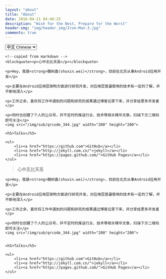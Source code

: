 ```yaml
---
layout: "about"
title: "About"
date: 2016-04-21 04:48:33
description: "Wish for the Best, Prepare for the Worst"
header-img: "img/header_img/Iron-Man-3.jpg"
comments: true
---
```


<!-- Language Selector -->
<select class="sel-lang" onchange="onLanChange(this.options[this.options.selectedIndex].value)">
    <option value="0" selected> 中文 Chinese</option>
    <option value="1"> 英文 English</option>
</select>

<!-- Chinese Version -->
<div class="zh post-container">

    <!--copied from markdown -->
    <blockquote><p>心中志比天高</p></blockquote>

    <p>Hey，我是<strong>魏树鑫(shuxin.wei)</strong>，目前在北京从事Android应用开发</p>

    <p>主要在Android应用层架构方面进行研究开发，对应用层普遍使用的技术有一定的了解，并不断地深入</p>

    <p>工作之余，喜欢将工作中遇到的问题和研究的成果通过博客记录下来，并分享给更多开发者</p>

    <p>同时也创建了个人的公众号，并不定时的推送行业、技术等相关精华文章，扫描下方二维码即可关注</p>
    <img src="/img/sub/qrcode_344.jpg" width="200" height="200">

    <h5>Talks</h5>

    <ul>
        <li><a href="https://github.com">GitHub</a></li>
        <li><a href="http://jekyll.com.cn/">jekyll</a></li>
        <li><a href="https://pages.github.com/">GitHub Pages</a></li>
    </ul>
</div>

<!-- English Version -->
<div class="en post-container">
    <!--copied from markdown -->
    <blockquote><p>心中志比天高</p></blockquote>

    <p>Hey，我是<strong>魏树鑫(shuxin.wei)</strong>，目前在北京从事Android应用开发</p>

    <p>主要在Android应用层架构方面进行研究开发，对应用层普遍使用的技术有一定的了解，并不断地深入</p>

    <p>工作之余，喜欢将工作中遇到的问题和研究的成果通过博客记录下来，并分享给更多开发者</p>

    <p>同时也创建了个人的公众号，并不定时的推送行业、技术等相关精华文章，扫描下方二维码即可关注</p>
    <img src="/img/sub/qrcode_344.jpg" width="200" height="200">


    <h5>Talks</h5>

    <ul>
        <li><a href="https://github.com">GitHub</a></li>
        <li><a href="http://jekyll.com.cn/">jekyll</a></li>
        <li><a href="https://pages.github.com/">GitHub Pages</a></li>
    </ul>
</div>

<!-- Handle Language Change -->
<script type="text/javascript">
    // get nodes
    var $zh = document.querySelector(".zh");
    var $en = document.querySelector(".en");
    var $select = document.querySelector("select");

    // bind hashchange event
    window.addEventListener('hashchange', _render);

    // handle render
    function _render() {
        var _hash = window.location.hash;
        // en
        if (_hash == "#en") {
            $select.selectedIndex = 1;
            $en.style.display = "block";
            $zh.style.display = "none";
            // zh by default
        } else {
            // not trigger onChange, otherwise cause a loop call.
            $select.selectedIndex = 0;
            $zh.style.display = "block";
            $en.style.display = "none";
        }
    }

    // handle select change
    function onLanChange(index) {
        if (index == 0) {
            window.location.hash = "#zh"
        } else {
            window.location.hash = "#en"
        }
    }

    // init
    _render();
</script>